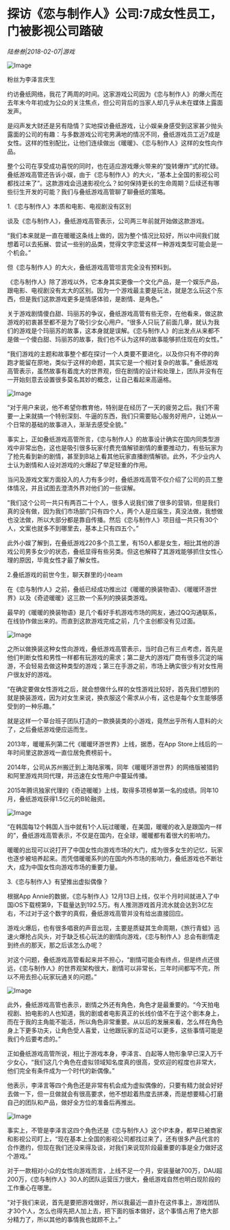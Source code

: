 # 探访《恋与制作人》公司:7成女性员工，门被影视公司踏破

*陆叁叁|2018-02-07|游戏*

![Image](http://si1.go2yd.com/get-image/0Kb3e2Yvg24)

粉丝为李泽言庆生

约访叠纸网络，我花了两周的时间。这家游戏公司因为《恋与制作人》的爆火而在去年末今年初成为公众的关注焦点，但公司背后的当家人却几乎从未在媒体上露面发声。

是闷声发大财还是另有隐情？实地探访叠纸游戏，让小娱亲身感受到这家甚少抛头露面的公司的有趣：与多数游戏公司宅男满地的情况不同，叠纸游戏员工近7成是女性。这样的性别配比，让他们连续做出《暖暖》、《恋与制作人》这样的女性向作品。

整个公司在享受成功喜悦的同时，也在适应游戏爆火带来的“旋转爆炸”式的忙碌。叠纸游戏高管还告诉小娱，由于《恋与制作人》的大火，“基本上全国的影视公司都找过来了”。这款游戏会迅速影视化么？如何保持更长的生命周期？后续还有哪些衍生开发的可能？我们与叠纸游戏高管聊了聊叠纸的策略。

1.《恋与制作人》本质和电影、电视剧没有区别

谈及《恋与制作人》，叠纸游戏高管表示，公司两三年前就开始做这款游戏。

“我们本来就是一直在暖暖这条线上做的，因为整个情况比较好，所以中间我们就想着可以去拓展、尝试一些别的品类，觉得文字恋爱这样一种游戏类型可能会是一个机会。”

但《恋与制作人》的大火，叠纸游戏高管坦言完全没有预料到。

《恋与制作人》除了游戏以外，它本身其实更像一个文化产品，是一个娱乐产品，跟电影、电视剧没有太大的区别。因为一个游戏最主要是玩法，就是怎么玩这个东西，但是我们这款游戏更多是情感体验，是剧情、是角色。”

关于游戏剧情傻白甜、玛丽苏的争议，叠纸游戏高管有些无奈，在他看来，做这款游戏的初衷甚至都不是为了吸引少女心用户。“很多人只玩了前面几章，就认为我们的游戏是个玛丽苏的故事，这本身就是误解。《恋与制作人》的出发点从来都不是做一个傻白甜、玛丽苏的故事，我们也不认为这样的故事能够抓住现在的女性。”

“我们游戏的主题和故事整个都在探讨一个人类要不要进化，以及你只有不停的奔跑才能留在原地，类似于这样的命题，其实它是一个相对复杂的故事。” 叠纸游戏高管表示，虽然故事有着庞大的世界观，但在剧情的设计和处理上，团队并没有在一开始刻意去设置很多莫名其妙的概念，让自己看起来高逼格。

![Image](http://si1.go2yd.com/get-image/0Kb3dyeutWa)

“对于用户来说，他不希望你教育他，特别是在经历了一天的疲劳之后。我们不需要一上来就搞一个特别深刻、牛逼的东西，我们只需要贴心服务好用户，让她从一个日常的基础的故事进入，渐渐去感受全貌。”

事实上，正如叠纸游戏高管所言，《恋与制作人》的故事设计确实在国内同类型游戏中非常出色，这也是吸引很多玩家付费充值解锁剧情的重要推动力，有些玩家为了抢先看到新的剧情，甚至到B站上看其他玩家直播剧情解锁。此外，不少业内人士认为剧情和人设对游戏的火爆起了举足轻重的作用。

当问及游戏文案方面投入的人力有多少时，叠纸游戏高管不仅介绍了公司的员工整体情况，并且试图去澄清外界对他们的一些误解。

“我们这个公司一共只有两百二十个人，很多人说我们做了很多的营销，但是我们真的没有做，因为我们市场部门只有四个人，两个人是应届生，真没法做，我想做也没法做，所以大部分都是靠自传播。然后《恋与制作人》项目组一共只有30个人，文案也就多不到哪里去，基本上只有四五个。”

此外小娱了解到，在叠纸游戏220多个员工里，有150人都是女生，相比其他的游戏公司男多女少的状态，叠纸显得有些另类。但这也解释了其游戏能够抓住女性心理的原因，毕竟女性才最了解女性。

2.叠纸游戏的前世今生，聊天群里的小team

在《恋与制作人》之前，叠纸已经成功推出过《暖暖的换装物语》、《暖暖环游世界》以及《奇迹暖暖》这三款一个系列的换装类游戏。

最早的《暖暖的换装物语》是几个看好手机游戏市场的网友，通过QQ沟通联系，在线协作做出来的。而直到这款游戏完成之前，几个主创都没有见过面。

![Image](http://si1.go2yd.com/get-image/0Kb3dvboT2m)

之所以做换装这种女性向游戏，叠纸游戏高管表示，当时自己有三点考虑，首先是他们判断女性和男性一样都有玩游戏的需求；第二是大的游戏厂商有很多沉淀的端游，不会轻易去做这种类型的游戏；第三在手游之前，市场上确实很少有对女性用户很友好的游戏。

“在确定要做女性游戏之后，就会想做什么样的女性游戏比较好，首先我们想到的就是换装游戏，因为对女生来说，换衣服这个需求从小有，这也是每个女生能够感受到的一种乐趣。”

就是这样一个草台班子团队打造的一款换装类的小游戏，竟然出乎所有人意料的火了，之后叠纸游戏便应运而生。

2013年，暖暖系列第二代《暖暖环游世界》上线，据悉，在App Store上线后的一年时间里这款游戏一直位居免费榜前十。

2014年，公司从苏州搬迁到上海陆家嘴，同年《暖暖环游世界》的网络版被猎豹和阿里游戏共同代理，并迅速在女性用户中蔓延传播。

2015年腾讯独家代理的《奇迹暖暖》上线，取得多项榜单第一名的成绩。同年10月，叠纸游戏获得1.5亿元的B轮融资。

![Image](http://si1.go2yd.com/get-image/0Kb3e1DFZJY)

“在韩国每12个韩国人当中就有1个人玩过暖暖，在美国，暖暖的收入是跟国内一样的”，叠纸游戏高管表示，不仅是在国内，在全球，暖暖都有着很大的影响力。

暖暖的出现可以说打开了中国女性向游戏市场的大门，成为很多女生的记忆，玩家也逐步被培养起来。而凭借暖暖系列的在国内外市场的影响力，叠纸游戏也不断壮大，成为中国女性向游戏市场的重要力量。

3.《恋与制作人》有望推出虚拟偶像？

根据App Annie的数据，《恋与制作人》12月13日上线，仅半个月时间就进入了中国iOS下载榜第9，下载量达到192.5万。有人推测游戏首月流水就会达到3亿左右，不过对于这个数字的真假，叠纸游戏高管并没有给出直接回应。

游戏火爆后，也有很多唱衰的声音出现，主要是质疑其生命周期，《旅行青蛙》迅速火爆抢占风头，对于缺乏核心玩法的剧情向游戏，《恋与制作人》总会有剧情走到终点的那天，那之后该怎么办呢？

对这个问题，叠纸游戏高管看起来并不担心，“剧情可能会有终点，但是终点还很远，《恋与制作人》的世界观架构很大，剧情可以非常长，三年时间都写不完，所以不用去担心玩家玩通关的问题。”

![Image](http://si1.go2yd.com/get-image/0Kb3dxQE3RQ)

此外，叠纸游戏高管也表示，剧情之外还有角色，角色才是最重要的。“今天拍电视剧、拍电影的人也知道，我的剧或者电影真正的长线价值不在于这个剧本身上，而在于我的主角能不能活，所以角色非常重要。从以后的发展来看，怎么样在角色身上下更多功夫，让角色受人喜爱，让他跟玩家的互动可以更多，这些事情可能是我们今后要考虑的。”

正如叠纸游戏高管所说，相比于游戏本身，李泽言、白起等人物形象早已深入万千少女心，“我们这几个角色在虚拟领域知名度真的很高，受欢迎的程度也非常大，他们完全有条件成为一个时代的新偶像。”

他表示，李泽言等四个角色还是非常有机会成为虚拟偶像的，只要有精力就会好好去做一下，但一旦做就会有很高要求，他不想趁着热度去拼凑，而是想要精心打磨自己的团队和产品，做好全方位的准备后再推出。

![Image](http://si1.go2yd.com/get-image/0Kb3e08UFPc)

事实上，不管是李泽言这四个角色还是《恋与制作人》这个IP本身，都早已被商家和影视公司盯上，“现在基本上全国的影视公司都找过来了，还有很多产品代言的合作邀约，但现在我们还没来得及谈，对我们来说现阶段最重要的事是全力做好这个游戏。”

对于一款相对小众的女性向游戏而言，上线不足一个月，安装量破700万，DAU超200万，《恋与制作人》30人的团队运营压力很大，叠纸游戏自然也明白现阶段的工作重心在哪里。

“对于我们来说，首先是要把游戏做好，所以我最近一直扑在这件事上，游戏团队才30个人，怎么也得先把人加上去，把下面的版本做好，这个事情占用了绝大部分精力了，所以其他的事情我也就顾不上。”

